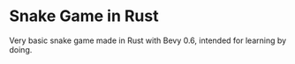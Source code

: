 # Snake Game in Rust

Very basic snake game made in Rust with Bevy 0.6, intended for learning by doing.
